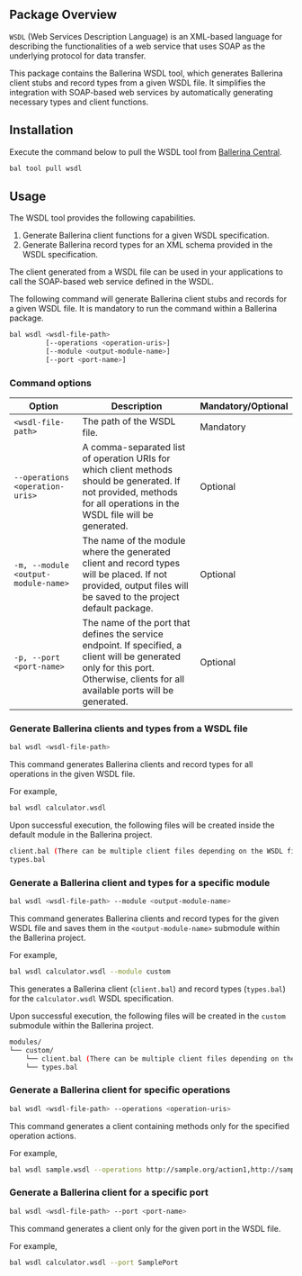 ## Package Overview

`WSDL` (Web Services Description Language) is an XML-based language for describing the functionalities of a web service that uses SOAP as the underlying protocol for data transfer.  

This package contains the Ballerina WSDL tool, which generates Ballerina client stubs and record types from a given WSDL file. It simplifies the integration with SOAP-based web services by automatically generating necessary types and client functions.

## Installation

Execute the command below to pull the WSDL tool from [Ballerina Central](https://central.ballerina.io/ballerina/wsdl/latest).

```bash
bal tool pull wsdl
```

## Usage

The WSDL tool provides the following capabilities.

1. Generate Ballerina client functions for a given WSDL specification.
2. Generate Ballerina record types for an XML schema provided in the WSDL specification.

The client generated from a WSDL file can be used in your applications to call the SOAP-based web service defined in the WSDL.

The following command will generate Ballerina client stubs and records for a given WSDL file. It is mandatory to run the command within a Ballerina package.

```bash
bal wsdl <wsdl-file-path>
         [--operations <operation-uris>]
         [--module <output-module-name>]
         [--port <port-name>]
```

### Command options

| Option | Description | Mandatory/Optional |
|--------|-------------|--------------------|
| `<wsdl-file-path>` | The path of the WSDL file. | Mandatory |
| `--operations <operation-uris>` | A comma-separated list of operation URIs for which client methods should be generated. If not provided, methods for all operations in the WSDL file will be generated. | Optional |
| `-m, --module <output-module-name>` | The name of the module where the generated client and record types will be placed. If not provided, output files will be saved to the project default package. | Optional |
| `-p, --port <port-name>` | The name of the port that defines the service endpoint. If specified, a client will be generated only for this port. Otherwise, clients for all available ports will be generated. | Optional |

### Generate Ballerina clients and types from a WSDL file

```bash
bal wsdl <wsdl-file-path>
```

This command generates Ballerina clients and record types for all operations in the given WSDL file.

For example,

```bash
bal wsdl calculator.wsdl
```

Upon successful execution, the following files will be created inside the default module in the Ballerina project.

```bash
client.bal (There can be multiple client files depending on the WSDL file)
types.bal
```

### Generate a Ballerina client and types for a specific module

```bash
bal wsdl <wsdl-file-path> --module <output-module-name>
```

This command generates Ballerina clients and record types for the given WSDL file and saves them in the `<output-module-name>` submodule within the Ballerina project.

For example,

```bash
bal wsdl calculator.wsdl --module custom
```

This generates a Ballerina client (`client.bal`) and record types (`types.bal`) for the `calculator.wsdl` WSDL specification.

Upon successful execution, the following files will be created in the `custom` submodule within the Ballerina project.

```bash
modules/
└── custom/
    └── client.bal (There can be multiple client files depending on the WSDL file)
    └── types.bal
```

### Generate a Ballerina client for specific operations

```bash
bal wsdl <wsdl-file-path> --operations <operation-uris>
```

This command generates a client containing methods only for the specified operation actions.

For example,

```bash
bal wsdl sample.wsdl --operations http://sample.org/action1,http://sample.org/action2
```

### Generate a Ballerina client for a specific port

```bash
bal wsdl <wsdl-file-path> --port <port-name>
```

This command generates a client only for the given port in the WSDL file.

For example,

```bash
bal wsdl calculator.wsdl --port SamplePort
```
